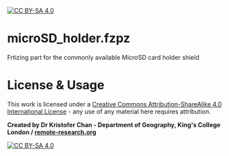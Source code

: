 [![CC BY-SA 4.0][cc-by-sa-shield]][cc-by-sa]

# microSD_holder.fzpz
Frtizing part for the commonly available MicroSD card holder shield




# License & Usage
This work is licensed under a [Creative Commons Attribution-ShareAlike 4.0 International License](http://creativecommons.org/licenses/by-sa/4.0/) - any use of any material here requires attribution.

**Created by Dr Kristofer Chan - Department of Geography, King's College London / [remote-research.org](https://remote-research.org)**

[![CC BY-SA 4.0][cc-by-sa-image]][cc-by-sa]

[cc-by-sa]: http://creativecommons.org/licenses/by-sa/4.0/
[cc-by-sa-image]: https://licensebuttons.net/l/by-sa/4.0/88x31.png
[cc-by-sa-shield]: https://img.shields.io/badge/License-CC%20BY--SA%204.0-lightgrey.svg
